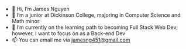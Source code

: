 - 👋 Hi, I’m James Nguyen
- 👀 I’m a junior at Dickinson College, majoring in Computer Science and Math minor
- 🌱 I’m currently on the learning path to becoming Full Stack Web Dev; however, I want to focus on as a Back-end Dev
- 📫 You can email me via jamesng451@gmail.com

<!---
jamesng5/jamesng5 is a ✨ special ✨ repository because its `README.md` (this file) appears on your GitHub profile.
You can click the Preview link to take a look at your changes.
--->
